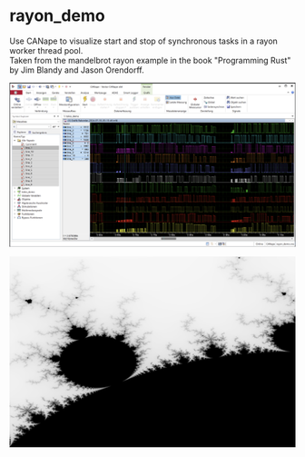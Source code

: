# rayon_demo

Use CANape to visualize start and stop of synchronous tasks in a rayon worker thread pool.  
Taken from the mandelbrot rayon example in the book "Programming Rust" by Jim Blandy and Jason Orendorff.  

![CANape](CANape.png)

  
    
![mandel](mandel.png)